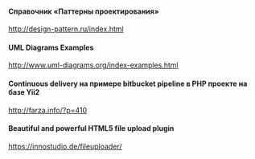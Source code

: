 #### Справочник «Паттерны проектирования»
http://design-pattern.ru/index.html


#### UML Diagrams Examples
http://www.uml-diagrams.org/index-examples.html

#### Continuous delivery на примере bitbucket pipeline в PHP проекте на базе Yii2
http://farza.info/?p=410

#### Beautiful and powerful HTML5 file upload plugin
https://innostudio.de/fileuploader/
